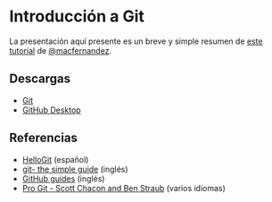 # Introducción a Git

La presentación aquí presente es un breve y simple resumen de [este tutorial](https://macfernandez.github.io/hellogit/) de [@macfernandez](https://github.com/macfernandez).


## Descargas
- [Git](https://git-scm.com/downloads/)
- [GitHub Desktop](https://desktop.github.com/)


## Referencias
- [HelloGit](https://macfernandez.github.io/hellogit/) (español)
- [git- the simple guide](https://rogerdudler.github.io/git-guide/) (inglés)
- [GitHub guides](https://guides.github.com/) (inglés)
- [Pro Git - Scott Chacon and Ben Straub](https://git-scm.com/book/es/v2) (varios idiomas)